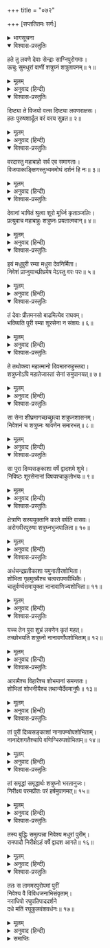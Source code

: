 +++
title = "०७२"

+++
[सप्ततितमः सर्गः]



<details><summary>भागसूचना</summary>

70. देवताओंसे वरदान पा शत्रुघ्नका मधुरापुरीको बसाकर बारहवें वर्षमें वहाँसे श्रीरामके पास जानेका विचार करना
</details>

<details open><summary>विश्वास-प्रस्तुतिः</summary>

हते तु लवणे देवाः सेन्द्राः साग्निपुरोगमाः।  
ऊचुः सुमधुरां वाणीं शत्रुघ्नं शत्रुतापनम्॥ १॥
</details>

<details><summary>मूलम्</summary>

हते तु लवणे देवाः सेन्द्राः साग्निपुरोगमाः।  
ऊचुः सुमधुरां वाणीं शत्रुघ्नं शत्रुतापनम्॥ १॥
</details>

<details><summary>अनुवाद (हिन्दी)</summary>

लवणासुरके मारे जानेपर इन्द्र और अग्नि आदि देवता आकर शत्रुओंको संताप देनेवाले शत्रुघ्नसे अत्यन्त मधुर वाणीमें बोले—॥ १॥
</details>

<details open><summary>विश्वास-प्रस्तुतिः</summary>

दिष्ट्या ते विजयो वत्स दिष्ट्या लवणराक्षसः।  
हतः पुरुषशार्दूल वरं वरय सुव्रत॥ २॥
</details>

<details><summary>मूलम्</summary>

दिष्ट्या ते विजयो वत्स दिष्ट्या लवणराक्षसः।  
हतः पुरुषशार्दूल वरं वरय सुव्रत॥ २॥
</details>

<details><summary>अनुवाद (हिन्दी)</summary>

‘वत्स! सौभाग्यकी बात है कि तुम्हें विजय प्राप्त हुई और लवणासुर मारा गया। उत्तम व्रतका पालन करनेवाले पुरुषसिंह! तुम वर माँगो॥ २॥
</details>

<details open><summary>विश्वास-प्रस्तुतिः</summary>

वरदास्तु महाबाहो सर्व एव समागताः।  
विजयाकाङ्क्षिणस्तुभ्यममोघं दर्शनं हि नः॥ ३॥
</details>

<details><summary>मूलम्</summary>

वरदास्तु महाबाहो सर्व एव समागताः।  
विजयाकाङ्क्षिणस्तुभ्यममोघं दर्शनं हि नः॥ ३॥
</details>

<details><summary>अनुवाद (हिन्दी)</summary>

‘महाबाहो! हम सब लोग तुम्हें वर देनेके लिये यहाँ आये हैं। हम तुम्हारी विजय चाहते थे। हमारा दर्शन अमोघ है (अतएव तुम कोई वर माँगो)’॥ ३॥
</details>

<details open><summary>विश्वास-प्रस्तुतिः</summary>

देवानां भाषितं श्रुत्वा शूरो मूर्ध्नि कृताञ्जलिः।  
प्रत्युवाच महाबाहुः शत्रुघ्नः प्रयतात्मवान्॥ ४॥
</details>

<details><summary>मूलम्</summary>

देवानां भाषितं श्रुत्वा शूरो मूर्ध्नि कृताञ्जलिः।  
प्रत्युवाच महाबाहुः शत्रुघ्नः प्रयतात्मवान्॥ ४॥
</details>

<details><summary>अनुवाद (हिन्दी)</summary>

देवताओंका यह वचन सुनकर मनको वशमें रखनेवाले शूरवीर महाबाहु शत्रुघ्न मस्तकपर अञ्जलि बाँध इस प्रकार बोले—॥ ४॥
</details>

<details open><summary>विश्वास-प्रस्तुतिः</summary>

इयं मधुपुरी रम्या मधुरा देवनिर्मिता।  
निवेशं प्राप्नुयाच्छीघ्रमेष मेऽस्तु वरः परः॥ ५॥
</details>

<details><summary>मूलम्</summary>

इयं मधुपुरी रम्या मधुरा देवनिर्मिता।  
निवेशं प्राप्नुयाच्छीघ्रमेष मेऽस्तु वरः परः॥ ५॥
</details>

<details><summary>अनुवाद (हिन्दी)</summary>

‘देवताओ! यह देवनिर्मित रमणीय मधुपुरी शीघ्र ही मनोहर राजधानीके रूपमें बस जाय। यही मेरे लिये श्रेष्ठ वर है’॥ ५॥
</details>

<details open><summary>विश्वास-प्रस्तुतिः</summary>

तं देवाः प्रीतमनसो बाढमित्येव राघवम्।  
भविष्यति पुरी रम्या शूरसेना न संशयः॥ ६॥
</details>

<details><summary>मूलम्</summary>

तं देवाः प्रीतमनसो बाढमित्येव राघवम्।  
भविष्यति पुरी रम्या शूरसेना न संशयः॥ ६॥
</details>

<details><summary>अनुवाद (हिन्दी)</summary>

तब देवताओंने उन रघुकुलनन्दन शत्रुघ्नसे प्रसन्न होकर कहा—‘बहुत अच्छा ऐसा ही हो। यह रमणीय पुरी निःसंदेह शूर-वीरोंकी सेनासे सम्पन्न हो जायगी’॥ ६॥
</details>

<details open><summary>विश्वास-प्रस्तुतिः</summary>

ते तथोक्त्वा महात्मानो दिवमारुरुहुस्तदा।  
शत्रुघ्नोऽपि महातेजास्तां सेनां समुपानयत्॥ ७॥
</details>

<details><summary>मूलम्</summary>

ते तथोक्त्वा महात्मानो दिवमारुरुहुस्तदा।  
शत्रुघ्नोऽपि महातेजास्तां सेनां समुपानयत्॥ ७॥
</details>

<details><summary>अनुवाद (हिन्दी)</summary>

ऐसा कहकर महामनस्वी देवता उस समय स्वर्गको चले गये। महातेजस्वी शत्रुघ्नने भी गङ्गातटसे अपनी उस सेनाको बुलवाया॥ ७॥
</details>

<details open><summary>विश्वास-प्रस्तुतिः</summary>

सा सेना शीघ्रमागच्छच्छ्रुत्वा शत्रुघ्नशासनम्।  
निवेशनं च शत्रुघ्नः श्रावणेन समारभत्॥ ८॥
</details>

<details><summary>मूलम्</summary>

सा सेना शीघ्रमागच्छच्छ्रुत्वा शत्रुघ्नशासनम्।  
निवेशनं च शत्रुघ्नः श्रावणेन समारभत्॥ ८॥
</details>

<details><summary>अनुवाद (हिन्दी)</summary>

शत्रुघ्नजीका आदेश पाकर वह सेना शीघ्र चली आयी। शत्रुघ्नने श्रावणमाससे उस पुरीको बसाना आरम्भ किया॥ ८॥
</details>

<details open><summary>विश्वास-प्रस्तुतिः</summary>

सा पुरा दिव्यसङ्काशा वर्षे द्वादशमे शुभे।  
निविष्टः शूरसेनानां विषयश्चाकुतोभयः॥ ९॥
</details>

<details><summary>मूलम्</summary>

सा पुरा दिव्यसङ्काशा वर्षे द्वादशमे शुभे।  
निविष्टः शूरसेनानां विषयश्चाकुतोभयः॥ ९॥
</details>

<details><summary>अनुवाद (हिन्दी)</summary>

तबसे बारहवें वर्षतक वह पुरी तथा वह शूरसेन जनपद पूर्णरूपसे बस गया। वहाँ कहीं किसीसे भय नहीं था। वह देश दिव्य सुख-सुविधाओंसे सम्पन्न था॥ ९॥
</details>

<details open><summary>विश्वास-प्रस्तुतिः</summary>

क्षेत्राणि सस्ययुक्तानि काले वर्षति वासवः।  
अरोगवीरपुरुषा शत्रुघ्नभुजपालिता॥ १०॥
</details>

<details><summary>मूलम्</summary>

क्षेत्राणि सस्ययुक्तानि काले वर्षति वासवः।  
अरोगवीरपुरुषा शत्रुघ्नभुजपालिता॥ १०॥
</details>

<details><summary>अनुवाद (हिन्दी)</summary>

वहाँके खेत खेतीसे हरे-भरे हो गये। इन्द्र वहाँ समयपर वर्षा करने लगे। शत्रुघ्नजीके बाहुबलसे सुरक्षित मधुपुरी नीरोग तथा वीर पुरुषोंसे भरी थी॥ १०॥
</details>

<details open><summary>विश्वास-प्रस्तुतिः</summary>

अर्धचन्द्रप्रतीकाशा यमुनातीरशोभिता।  
शोभिता गृहमुख्यैश्च चत्वरापणवीथिकैः।  
चातुर्वर्ण्यसमायुक्ता नानावाणिज्यशोभिता॥ ११॥
</details>

<details><summary>मूलम्</summary>

अर्धचन्द्रप्रतीकाशा यमुनातीरशोभिता।  
शोभिता गृहमुख्यैश्च चत्वरापणवीथिकैः।  
चातुर्वर्ण्यसमायुक्ता नानावाणिज्यशोभिता॥ ११॥
</details>

<details><summary>अनुवाद (हिन्दी)</summary>

वह पुरी यमुनाके तटपर अर्धचन्द्राकार बसी थी और अनेकानेक सुन्दर गृहों, चौराहों, बाजारों तथा गलियोंसे सुशोभित होती थी। उसमें चारों वर्णोंके लोग निवास करते थे तथा नाना प्रकारके वाणिज्य-व्यवसाय उसकी शोभा बढ़ाते थे॥ ११॥
</details>

<details open><summary>विश्वास-प्रस्तुतिः</summary>

यच्च तेन पुरा शुभ्रं लवणेन कृतं महत्।  
तच्छोभयति शत्रुघ्नो नानावर्णोपशोभिताम्॥ १२॥
</details>

<details><summary>मूलम्</summary>

यच्च तेन पुरा शुभ्रं लवणेन कृतं महत्।  
तच्छोभयति शत्रुघ्नो नानावर्णोपशोभिताम्॥ १२॥
</details>

<details><summary>अनुवाद (हिन्दी)</summary>

पूर्वकालमें लवणासुरने जिन विशाल गृहोंका निर्माण कराया था, उनमें सफेदी कराकर उन्हें नाना प्रकारके चित्रोंसे सुसज्जित करके शत्रुघ्नजी उनकी शोभा बढ़ाने लगे॥ १२॥
</details>

<details open><summary>विश्वास-प्रस्तुतिः</summary>

आरामैश्च विहारैश्च शोभमानां समन्ततः।  
शोभितां शोभनीयैश्च तथान्यैर्देवमानुषैः॥ १३॥
</details>

<details><summary>मूलम्</summary>

आरामैश्च विहारैश्च शोभमानां समन्ततः।  
शोभितां शोभनीयैश्च तथान्यैर्देवमानुषैः॥ १३॥
</details>

<details><summary>अनुवाद (हिन्दी)</summary>

अनेकानेक उद्यान और विहारस्थल सब ओरसे उस पुरीको सुशोभित करते थे। देवताओं और मनुष्योंसे सम्बन्ध रखनेवाले अन्य शोभनीय पदार्थ भी उस नगरीकी शोभावृद्धि करते थे॥ १३॥
</details>

<details open><summary>विश्वास-प्रस्तुतिः</summary>

तां पुरीं दिव्यसङ्काशां नानापण्योपशोभिताम्।  
नानादेशगतैश्चापि वणिग्भिरुपशोभिताम्॥ १४॥
</details>

<details><summary>मूलम्</summary>

तां पुरीं दिव्यसङ्काशां नानापण्योपशोभिताम्।  
नानादेशगतैश्चापि वणिग्भिरुपशोभिताम्॥ १४॥
</details>

<details><summary>अनुवाद (हिन्दी)</summary>

नाना प्रकारकी क्रय-विक्रय-योग्य वस्तुओंसे सुशोभित वह दिव्य पुरी अनेकानेक देशोंसे आये हुए वणिग्जनोंसे शोभा पा रही थी॥ १४॥
</details>

<details open><summary>विश्वास-प्रस्तुतिः</summary>

तां समृद्धां समृद्धार्थः शत्रुघ्नो भरतानुजः।  
निरीक्ष्य परमप्रीतः परं हर्षमुपागमत्॥ १५॥
</details>

<details><summary>मूलम्</summary>

तां समृद्धां समृद्धार्थः शत्रुघ्नो भरतानुजः।  
निरीक्ष्य परमप्रीतः परं हर्षमुपागमत्॥ १५॥
</details>

<details><summary>अनुवाद (हिन्दी)</summary>

उसे पूर्णतः समृद्धिशालिनी देख सफलमनोरथ हुए भरतानुज शत्रुघ्न अत्यन्त प्रसन्न हो बड़े हर्षका अनुभव करने लगे॥ १५॥
</details>

<details open><summary>विश्वास-प्रस्तुतिः</summary>

तस्य बुद्धिः समुत्पन्ना निवेश्य मधुरां पुरीम्।  
रामपादौ निरीक्षेऽहं वर्षे द्वादश आगते॥ १६॥
</details>

<details><summary>मूलम्</summary>

तस्य बुद्धिः समुत्पन्ना निवेश्य मधुरां पुरीम्।  
रामपादौ निरीक्षेऽहं वर्षे द्वादश आगते॥ १६॥
</details>

<details><summary>अनुवाद (हिन्दी)</summary>

मधुरापुरीको बसाकर उनके मनमें यह विचार उत्पन्न हुआ कि अयोध्यासे आये बारहवाँ वर्ष हो गया, अब मुझे वहाँ चलकर श्रीरामचन्द्रजीके चरणारविन्दोंका दर्शन करना चाहिये॥ १६॥
</details>

<details open><summary>विश्वास-प्रस्तुतिः</summary>

ततः स ताममरपुरोपमां पुरीं  
निवेश्य वै विविधजनाभिसंवृताम्।  
नराधिपो रघुपतिपाददर्शने  
दधे मतिं रघुकुलवंशवर्धनः॥ १७॥
</details>

<details><summary>मूलम्</summary>

ततः स ताममरपुरोपमां पुरीं  
निवेश्य वै विविधजनाभिसंवृताम्।  
नराधिपो रघुपतिपाददर्शने  
दधे मतिं रघुकुलवंशवर्धनः॥ १७॥
</details>

<details><summary>अनुवाद (हिन्दी)</summary>

इस प्रकार नाना प्रकारके मनुष्योंसे भरी हुई उस देवपुरीके समान मनोहर मधुरापुरीको बसाकर रघुवंशकी वृद्धि करनेवाले राजा शत्रुघ्नने श्रीरघुनाथजीके चरणोंके दर्शनका विचार किया॥ १७॥
</details>

<details><summary>समाप्तिः</summary>

इत्यार्षे श्रीमद्रामायणे वाल्मीकीये आदिकाव्ये उत्तरकाण्डे सप्ततितमः सर्गः॥ ७०॥  
इस प्रकार श्रीवाल्मीकिनिर्मित आर्षरामायण आदिकाव्यके उत्तरकाण्डमें सत्तरवाँ सर्ग पूरा हुआ॥ ७०॥
</details>

